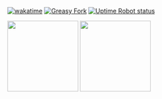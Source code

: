 [![wakatime](https://wakatime.com/badge/user/714d0fb6-6c41-4163-8554-4d4274080ef9.svg)](https://wakatime.com/@714d0fb6-6c41-4163-8554-4d4274080ef9)
[![Greasy Fork](https://img.shields.io/greasyfork/dd/390421?color=orange&label=Beautify&logo=javascript)](https://greasyfork.org/zh-CN/scripts/390421-beautify)
[![Uptime Robot status](https://img.shields.io/uptimerobot/status/m793209744-55311b43a78be482a40ded22?label=my-server)](https://stats.uptimerobot.com/gDjYXtqnWz)

<a href="#"><img src="https://github-readme-stats.vercel.app/api?username=symant233&count_private=true&show_icons=true" height="160" /></a>
<a href="#"><img src="https://github-readme-stats.vercel.app/api/top-langs/?username=symant233&langs_count=8&hide=html,css&layout=compact&card_width=280" height="160" /></a>

